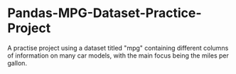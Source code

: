 # Pandas-MPG-Dataset-Practice-Project
A practise project using a dataset titled "mpg" containing different columns of information on many car models, with the main focus being the miles per gallon. 
